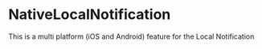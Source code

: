 NativeLocalNotification
=======================

This is a multi platform (iOS and Android) feature for the Local Notification
